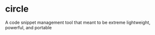 # circle
A code snippet management tool that meant to be extreme lightweight, powerful, and portable
